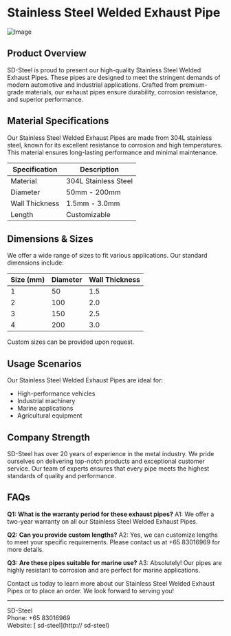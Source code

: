 # Stainless Steel Welded Exhaust Pipe

![Image](https://github.com/user-attachments/assets/2567258e-e124-4816-932d-1809bd27ef0b)

## Product Overview

SD-Steel is proud to present our high-quality Stainless Steel Welded Exhaust Pipes. These pipes are designed to meet the stringent demands of modern automotive and industrial applications. Crafted from premium-grade materials, our exhaust pipes ensure durability, corrosion resistance, and superior performance.

## Material Specifications

Our Stainless Steel Welded Exhaust Pipes are made from 304L stainless steel, known for its excellent resistance to corrosion and high temperatures. This material ensures long-lasting performance and minimal maintenance.

| Specification | Description |
|---------------|-------------|
| Material      | 304L Stainless Steel |
| Diameter      | 50mm - 200mm |
| Wall Thickness | 1.5mm - 3.0mm |
| Length        | Customizable |

## Dimensions & Sizes

We offer a wide range of sizes to fit various applications. Our standard dimensions include:

| Size (mm) | Diameter | Wall Thickness |
|-----------|----------|----------------|
| 1         | 50       | 1.5            |
| 2         | 100      | 2.0            |
| 3         | 150      | 2.5            |
| 4         | 200      | 3.0            |

Custom sizes can be provided upon request.

## Usage Scenarios

Our Stainless Steel Welded Exhaust Pipes are ideal for:
- High-performance vehicles
- Industrial machinery
- Marine applications
- Agricultural equipment

## Company Strength

SD-Steel has over 20 years of experience in the metal industry. We pride ourselves on delivering top-notch products and exceptional customer service. Our team of experts ensures that every pipe meets the highest standards of quality and performance.

## FAQs

**Q1: What is the warranty period for these exhaust pipes?**
A1: We offer a two-year warranty on all our Stainless Steel Welded Exhaust Pipes.

**Q2: Can you provide custom lengths?**
A2: Yes, we can customize lengths to meet your specific requirements. Please contact us at +65 83016969 for more details.

**Q3: Are these pipes suitable for marine use?**
A3: Absolutely! Our pipes are highly resistant to corrosion and are perfect for marine applications.

Contact us today to learn more about our Stainless Steel Welded Exhaust Pipes or to place an order. We look forward to serving you!

---

SD-Steel  
Phone: +65 83016969  
Website: [ sd-steel](http:// sd-steel)